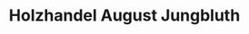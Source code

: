 ---
title: "Holzhandel August Jungbluth"
url: /neuss/holzhandel-august-jungbluth/
shop: Baustoffe
---